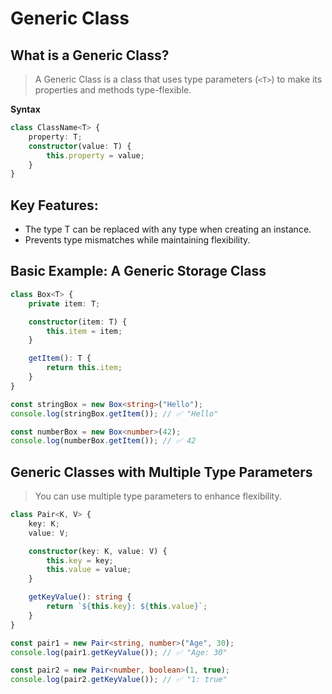 
# Generic Class

## What is a Generic Class?

> A Generic Class is a class that uses type parameters (`<T>`) to make its properties and methods type-flexible.

**Syntax**

```typescript
class ClassName<T> {
    property: T;
    constructor(value: T) {
        this.property = value;
    }
}
```

## Key Features:

- The type T can be replaced with any type when creating an instance.
- Prevents type mismatches while maintaining flexibility.

## Basic Example: A Generic Storage Class

```typescript
class Box<T> {
    private item: T;

    constructor(item: T) {
        this.item = item;
    }

    getItem(): T {
        return this.item;
    }
}

const stringBox = new Box<string>("Hello");
console.log(stringBox.getItem()); // ✅ "Hello"

const numberBox = new Box<number>(42);
console.log(numberBox.getItem()); // ✅ 42

```

## Generic Classes with Multiple Type Parameters

> You can use multiple type parameters to enhance flexibility.


```typescript
class Pair<K, V> {
    key: K;
    value: V;

    constructor(key: K, value: V) {
        this.key = key;
        this.value = value;
    }

    getKeyValue(): string {
        return `${this.key}: ${this.value}`;
    }
}

const pair1 = new Pair<string, number>("Age", 30);
console.log(pair1.getKeyValue()); // ✅ "Age: 30"

const pair2 = new Pair<number, boolean>(1, true);
console.log(pair2.getKeyValue()); // ✅ "1: true"

```